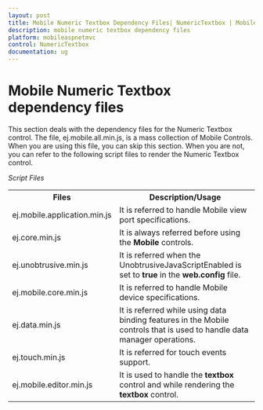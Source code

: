 ```yaml
---
layout: post
title: Mobile Numeric Textbox Dependency Files| NumericTextbox | MobileAspNetMVC | Syncfusion
description: mobile numeric textbox dependency files
platform: mobileaspnetmvc
control: NumericTextbox
documentation: ug
---
```


# Mobile Numeric Textbox dependency files

This section deals with the dependency files for the Numeric Textbox control. The file, ej.mobile.all.min.js, is a mass collection of Mobile Controls. When you are using this file, you can skip this section. When you are not, you can refer to the following script files to render the Numeric Textbox control.

_Script Files_

<table>
<tr>
<th>
<b>Files</b></th><th>
<b>Description/Usage</b></th></tr>
<tr>
<td>
ej.mobile.application.min.js</td><td>
It is referred to handle Mobile view port specifications.</td></tr>
<tr>
<td>
ej.core.min.js</td><td>
It is always referred before using the <b>Mobile</b> controls.</td></tr>
<tr>
<td>
ej.unobtrusive.min.js</td><td>
It is referred when the UnobtrusiveJavaScriptEnabled is set to <b>true</b> in the <b>web.config</b> file.</td></tr>
<tr>
<td>
ej.mobile.core.min.js</td><td>
It is referred to handle Mobile device specifications.</td></tr>
<tr>
<td>
ej.data.min.js</td><td>
It is referred while using data binding features in the Mobile controls that is used to handle data manager operations.</td></tr>
<tr>
<td>
ej.touch.min.js</td><td>
It is referred for touch events support.</td></tr>
<tr>
<td>
ej.mobile.editor.min.js</td><td>
It is used to handle the <b>textbox</b> control and while rendering the <b>textbox</b> control.</td></tr>
</table>


